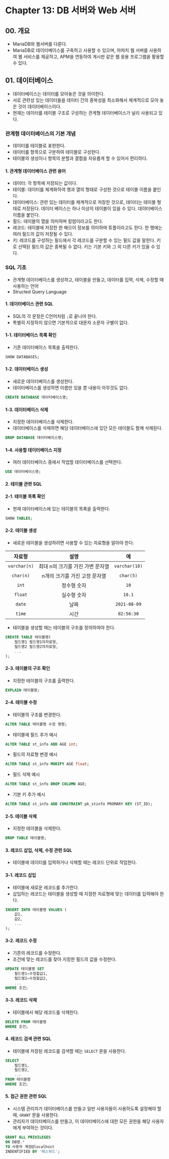 # Chapter 13: DB 서버와 Web 서버
## 00. 개요
- MariaDB와 웹서버를 다룬다.
- MariaDB로 데이터베이스를 구축하고 사용할 수 있으며, 아파치 웹 서버를 사용하여 웹 서비스를 제공하고, APM을 연동하여 게시판 같은 웹 응용 프로그램을 활용할 수 있다.

## 01. 데이터베이스
- 데이터베이스는 데이터를 모아놓은 것을 의미한다.
- 서로 관련성 있는 데이터들을 데이터 간의 중복성을 최소화해서 체계적으로 모아 놓은 것이 데이터베이스이다.
- 현재는 데이터를 테이블 구조로 구성하는 관계형 데이터베이스가 널리 사용되고 있다.

### 관계형 데이터베이스의 기본 개념
- 데이터를 테이블로 표현한다.
- 데이터를 항목으로 구분하여 테이블로 구성한다.
- 테이블의 생성이나 항목의 분할과 결합을 자유롭게 할 수 있어서 편리하다.

#### 1. 관계형 데이터베이스 관련 용어
- 데이터: 각 항목에 저장되는 값이다.
- 테이블: 데이터를 체계화하여 행과 열의 형태로 구성한 것으로 테이블 이름을 붙인다.
- 데이터베이스: 관련 있는 데이터를 체계적으로 저장한 것으로, 데이터는 테이블 형태로 저장된다. 데이터 베이스는 하나 이상의 테이블이 있을 수 있다. 데이터베이스 이름을 붙인다.
- 필드: 테이블의 열을 의미하며 칼럼이라고도 한다.
- 레코드: 테이블에 저장한 한 해으이 정보를 의미하며 튜플이라고도 한다. 한 행에는 여러 필드의 값이 저장될 수 있다.
- 키: 레코드를 구성하는 필드에서 각 레코드를 구분할 수 있는 필드 값을 말한다. 키로 선택된 필드의 값은 중복될 수 없다. 키는 기본 키와 그 외 다른 키가 있을 수 있다.

### SQL 기초
- 관계형 데이터베이스를 생성하고, 테이블을 만들고, 데이터를 입력, 삭제, 수정할 때 사용하는 언어
- Structed Query Language

#### 1. 데이터베이스 관련 SQL
- SQL의 각 문장은 C언어처럼 `;`로 끝나야 한다.
- 특별히 지정하지 않으면 기본적으로 대문자 소문자 구별이 없다.

#### 1-1. 데이터베이스 목록 확인
- 기존 데이터베이스 목록을 출력한다.
```sql
SHOW DATABASES;
```

#### 1-2. 데이터베이스 생성
- 새로운 데이터베이스를 생성한다.
- 데이터베이스를 생성하면 이름만 있을 뿐 내용이 아무것도 없다.
```sql
CREATE DATABASE 데이터베이스명;
```

#### 1-3. 데이터베이스 삭제
- 지정한 데이터베이스를 삭제한다.
- 데이터베이스를 삭제하면 해당 데이터베이스에 있던 모든 테이블도 함께 삭제된다.
```sql
DROP DATABASE 데이터베이스명;
```

#### 1-4. 사용할 데이터베이스 지정
- 여러 데이터베이스 중에서 작업할 데이터베이스를 선택한다.
```sql
USE 데이터베이스명;
```

#### 2. 테이블 관련 SQL
#### 2-1. 테이블 목록 확인
- 현재 데이터베이스에 있는 테이블의 목록을 출력한다.
```sql
SHOW TABLES;
```

#### 2-2. 테이블 생성
- 새로운 테이블을 생성하려면 사용할 수 있는 자료형을 알아야 한다.

|자료형|설명|예|
|:---:|:---:|:---:|
|`varchar(n)`|최대 n의 크기를 가진 가변 문자열|`varchar(10)`|
|`char(n)`|n개의 크기를 가진 고정 문자열|`char(5)`|
|`int`|정수형 숫자|`10`|
|`float`|실수형 숫자|`10.1`|
|`date`|날짜|`2021-08-09`|
|`time`|시간|`02:56:30`|

- 테이블을 생성할 때는 테이블의 구조를 정의하여야 한다.
```sql
CREATE TABLE 테이블명(
    필드명1 필드명1의자료형,
    필드명2 필드명2의자료형,
    ...
);
```

#### 2-3. 테이블의 구조 확인
- 지정한 테이블의 구조를 출력한다.
```sql
EXPLAIN 테이블명;
```

#### 2-4. 테이블 수정
- 테이블의 구조를 변경한다.
```sql
ALTER TABLE 테이블명 수정 명령;
```
- 태이블에 필드 추가 예시
```sql
ALTER TABLE st_info ADD AGE int;
```
- 필드의 자료형 변경 예시
```sql
ALTER TABLE st_info MODIFY AGE float;
```
- 필드 삭제 예시
```sql
ALTER TABLE st_info DROP COLUMN AGE;
```
- 기본 키 추가 예시
```sql
ALTER TABLE st_info ADD CONSTRAINT pk_stinfo PROMARY KEY (ST_ID);
```

#### 2-5. 테이블 삭제
- 지정한 테이블을 삭제한다.
```sql
DROP TABLE 테이블명;
```

#### 3. 레코드 삽입, 삭제, 수정 관련 SQL
- 테이블에 데이터를 입력하거나 삭제할 때는 레코드 단위로 작업한다.

#### 3-1. 레코드 삽입
- 테이블에 새로운 레코드를 추가한다.
- 삽입하는 레코드는 테이블을 생성할 때 지정한 자료형에 맞는 데이터를 입력해야 한다.
```sql
INSERT INTO 테이블명 VALUES (
    값1,
    값2,
    ...
);
```

#### 3-2. 레코드 수정
- 기존의 레코드를 수정한다.
- 조건에 맞는 레코드를 찾아 지정한 필드의 값을 수정한다.
```sql
UPDATE 테이블명 SET
    필드명1=수정할값1,
    필드명2=수정할값2,
    ...
WHERE 조건;
```

#### 3-3. 레코드 삭제
- 테이블에서 해당 레코드를 삭제한다.
```sql
DELETE FROM 테이블명
WHERE 조건;
```

#### 4. 레코드 검색 관련 SQL
- 테이블에 저장된 레코드를 검색할 때는 `SELECT` 문을 사용한다.
```sql
SELECT
    필드명1,
    필드명2,
    ...
FROM 테이블명
WHERE 조건;
```

#### 5. 접근 권한 관련 SQL
- 시스템 관리자가 데이터베이스를 만들고 일반 사용자들이 사용하도록 설정해야 할 때, `GRANT` 문을 사용한다.
- 관리자가 데이터베이스를 만들고, 이 데이터베이스에 대한 모든 권한을 해당 사용자에게 부여하는 것이다.
```sql
GRANT ALL PRIVILEGES
ON DB명.*
TO 사용자 계정@localhost
INDENTIFIED BY '패스워드';
```